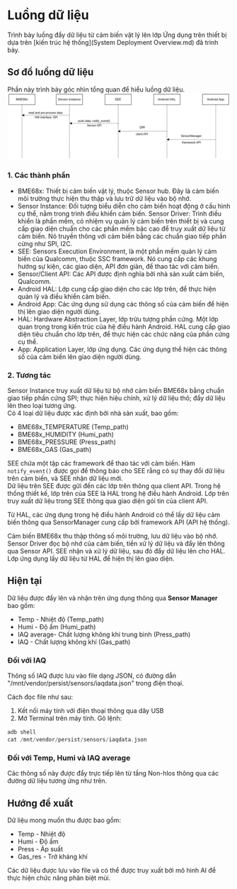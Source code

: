 # Luồng dữ liệu
Trình bày luồng đẩy dữ liệu từ cảm biến vật lý lên lớp Ứng dụng trên thiết bị dựa trên [kiến trúc hệ thống](System Deployment Overview.md) đã trình bày.

## Sơ đồ luồng dữ liệu
Phần này trình bày góc nhìn tổng quan để hiểu luồng dữ liệu.
![DF](/images/Push_Data_Flow.png)

### 1. Các thành phần
- BME68x: Thiết bị cảm biến vật lý, thuộc Sensor hub. Đây là cảm biến môi trường thực hiện thu thập và lưu trữ dữ liệu vào bộ nhớ.
- Sensor Instance: Đối tượng biểu diễn cho cảm biến hoạt động ở cấu hình cụ thể, nằm trong trình điều khiển cảm biến. Sensor Driver: Trình điều khiển là phần mềm, có nhiệm vụ quản lý cảm biến trên thiết bị và cung cấp giao diện chuẩn cho các phần mềm bậc cao để truy xuất dữ liệu từ cảm biến. Nó truyền thông với cảm biến bằng các chuẩn giao tiếp phần cứng như SPI, I2C.
- SEE: Sensors Execution Environment, là một phần mềm quản lý cảm biến của Qualcomm, thuộc SSC framework. Nó cung cấp các khung hướng sự kiện, các giao diện, API đơn giản, để thao tác với cảm biến.
- Sensor/Client API: Các API được định nghĩa bởi nhà sản xuất cảm biến, Qualcomm.
- Android HAL: Lớp cung cấp giao diện cho các lớp trên, để thực hiện quản lý và điều khiển cảm biến.
- Android App: Các ứng dụng sử dụng các thông số của cảm biến để hiện thị lên giao diện người dùng.
- HAL: Hardware Abstraction Layer, lớp trừu tượng phần cứng. Một lớp quan trọng trong kiến trúc của hệ điều hành Android. HAL cung cấp giao diện tiêu chuẩn cho lớp trên, để thực hiện các chức năng của phần cứng cụ thể.
- App: Application Layer, lớp ứng dụng. Các ứng dụng thể hiện các thông số của cảm biến lên giao diện người dùng.
### 2. Tương tác
Sensor Instance truy xuất dữ liệu từ bộ nhớ cảm biến BME68x bằng chuẩn giao tiếp phần cứng SPI; thực hiện hiệu chỉnh, xử lý dữ liệu thô; đẩy dữ liệu lên theo loại tương ứng.  
Có 4 loại dữ liệu được xác định bởi nhà sản xuất, bao gồm:
- BME68x_TEMPERATURE (Temp_path)
- BME68x_HUMIDITY (Humi_path)
- BME68x_PRESSURE (Press_path)
- BME68x_GAS (Gas_path)

SEE chứa một tập các framework để thao tác với cảm biến. Hàm ```notify_event()``` được gọi để thông báo cho SEE rằng có sự thay đổi dữ liệu trên cảm biến, và SEE nhận dữ liệu mới.  
Dữ liệu trên SEE được gửi đến các lớp trên thông qua client API. Trong hệ thống thiết kế, lớp trên của SEE là HAL trong hệ điều hành Android. Lớp trên truy xuất dữ liệu trong SEE thông qua giao diện gói tin của client API.

Từ HAL, các ứng dụng trong hệ điều hành Android có thể lấy dữ liệu cảm biến thông qua SensorManager cung cấp bởi framework API (API hệ thống). 


Cảm biến BME68x thu thập thông số môi trường, lưu dữ liệu vào bộ nhớ. Sensor Driver đọc bộ nhớ của cảm biến, tiền xử lý dữ liệu và đẩy lên thông qua Sensor API. SEE nhận và xử lý dữ liệu, sau đó đẩy dữ liệu lên cho HAL. Lớp ứng dụng lấy dữ liệu từ HAL để hiện thị lên giao diện.


## Hiện tại
Dữ liệu được đẩy lên và nhận trên ứng dụng thông qua **Sensor Manager** bao gồm:
- Temp - Nhiệt độ (Temp_path)
- Humi - Độ ẩm (Humi_path)
- IAQ average- Chất lượng không khí trung bình (Press_path)
- IAQ - Chất lượng không khí (Gas_path)
### Đối với IAQ
Thông số IAQ được lưu vào file dạng JSON, có đường dẫn "/mnt/vendor/persist/sensors/iaqdata.json" trong điện thoại.

Cách đọc file như sau:
1. Kết nối máy tính với điện thoại thông qua dây USB
2. Mở Terminal trên máy tính. 
Gõ lệnh:
```C
adb shell
cat /mnt/vendor/persist/sensors/iaqdata.json
```
### Đối với Temp, Humi và IAQ average
Các thông số này được đẩy trực tiếp lên từ tầng Non-hlos thông qua các đường dữ liệu tương ứng như trên.
## Hướng đề xuất
Dữ liệu mong muốn thu được bao gồm:
- Temp - Nhiệt độ
- Humi - Độ ẩm
- Press - Áp suất
- Gas_res - Trở kháng khí <br/>

Các dữ liệu được lưu vào file và có thể được truy xuất bởi mô hình AI để thực hiện chức năng phân biệt mùi.
